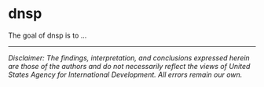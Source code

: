 
# dnsp

<!-- badges: start -->
<!-- badges: end -->

The goal of dnsp is to ...


---

*Disclaimer: The findings, interpretation, and conclusions expressed herein are those of the authors and do not necessarily reflect the views of United States Agency for International Development. All errors remain our own.*